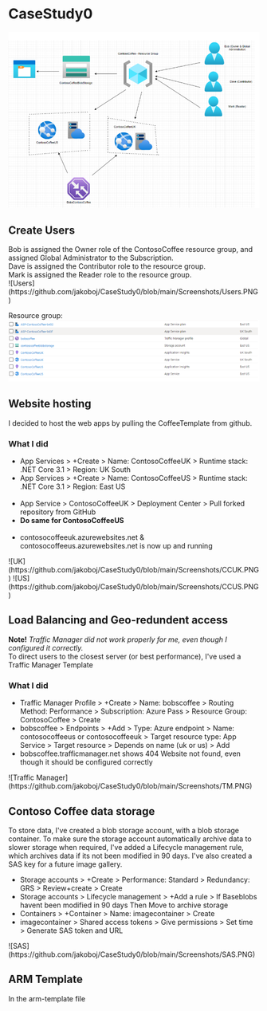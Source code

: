 # CaseStudy0

![Diagram](https://github.com/jakoboj/CaseStudy0/blob/main/Screenshots/Diagram.PNG)

<h2>Create Users</h2>
Bob is assigned the Owner role of the ContosoCoffee resource group, and assigned Global Administrator to the Subscription. <br />
Dave is assigned the Contributor role to the resource group. <br />
Mark is assigned the Reader role to the resource group. <br />
![Users](https://github.com/jakoboj/CaseStudy0/blob/main/Screenshots/Users.PNG)
<br />

Resource group:
![RG](https://github.com/jakoboj/CaseStudy0/blob/main/Screenshots/RG.PNG)

<h2>Website hosting</h2>
I decided to host the web apps by pulling the CoffeeTemplate from github.
<h3>What I did</h3>
<ul>
  <li>
    App Services > +Create > Name: ContosoCoffeeUK > Runtime stack: .NET Core 3.1 > Region: UK South
  </li>
  <li>
    App Services > +Create > Name: ContosoCoffeeUS > Runtime stack: .NET Core 3.1 > Region: East US
  </li>
  <br />
  <li>
    App Service > ContosoCoffeeUK > Deployment Center > Pull forked repository from GitHub
  </li>
  <li>
    <b>Do same for ContosoCoffeeUS</b>
  </li>
  <br />
  <li>
    contosocoffeeuk.azurewebsites.net & contosocoffeeus.azurewebsites.net is now up and running
  </li>
</ul>
![UK](https://github.com/jakoboj/CaseStudy0/blob/main/Screenshots/CCUK.PNG)
![US](https://github.com/jakoboj/CaseStudy0/blob/main/Screenshots/CCUS.PNG)
<br />

<h2>Load Balancing and Geo-redundent access</h2>
<b>Note!</b> <i>Traffic Manager did not work properly for me, even though I configured it correctly.</i>
<br />
To direct users to the closest server (or best performance), I've used a Traffic Manager Template
<br />
<h3>What I did</h3>
<ul>
  <li>
    Traffic Manager Profile > +Create > Name: bobscoffee > Routing Method: Performance > Subscription: Azure Pass > Resource Group: ContosoCoffee > Create
  </li>
  <li>
    bobscoffee > Endpoints > +Add > Type: Azure endpoint > Name: contosocoffeeus or contosocoffeeuk > Target resource type: App Service > Target resource > Depends on name (uk or us) > Add
  </li>
  
  <li>
    bobscoffee.trafficmanager.net shows 404 Website not found, even though it should be configured correctly
  </li>
</ul>
![Traffic Manager](https://github.com/jakoboj/CaseStudy0/blob/main/Screenshots/TM.PNG)
<br />
    
<h2>Contoso Coffee data storage</h2>
To store data, I've created a blob storage account, with a blob storage container. To make sure the storage account automatically archive data to slower storage when required, I've added a Lifecycle management rule, which archives data if its not been modified in 90 days. I've also created a SAS key for a future image gallery.
<br />
<ul>
  <li>
    Storage accounts > +Create > Performance: Standard > Redundancy: GRS > Review+create > Create
  </li>
  <li>
    Storage accounts > Lifecycle management > +Add a rule > If Baseblobs havent been modified in 90 days Then Move to archive storage
  </li>
  <li>
    Containers > +Container > Name: imagecontainer > Create
  </li>
  <li>
    imagecontainer > Shared access tokens > Give permissions > Set time > Generate SAS token and URL
  </li>
</ul>
![SAS](https://github.com/jakoboj/CaseStudy0/blob/main/Screenshots/SAS.PNG)
<br />

<h2>ARM Template</h2>
In the arm-template file


